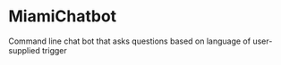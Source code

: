 # MiamiChatbot
Command line chat bot that asks questions based on language of user-supplied trigger

